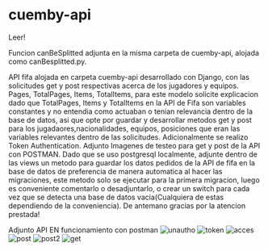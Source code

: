 # cuemby-api

Leer!

Funcion canBeSplitted adjunta en la misma carpeta de cuemby-api, alojada como canBesplitted.py.

API fifa alojada en carpeta cuemby-api desarrollado con Django, con las solicitudes get y post respectivas acerca de los jugadores y equipos.
Pages, TotalPages, Items, TotalItems, para este modelo solicite explicacion dado que TotalPages, Items y TotalItems en la API
de Fifa son variables constantes y no entendia como actuaban o tenian relevancia dentro de la base de datos, asi que opte por 
guardar y desarrollar metodos get y post para los jugadaores,nacionalidades, equipos, posiciones que eran las variables relevantes 
dentro de las solicitudes. Adicionalmente se realizo Token Authentication. Adjunto Imagenes de testeo para get y post de la API con POSTMAN.
Dado que se uso postgresql localmente, adjunte dentro de las views un metodo para guardar los datos pedidos de la API de fifa en la base de 
datos de preferencia de manera automatica al hacer las migraciones, este metodo solo se ejecutar para la primera migracion, luego es conveniente
comentarlo o desadjuntarlo, o crear un switch para cada vez que se detecta una base de datos vacia(Cualquiera de estas dependiendo de la conveniencia).
De antemano gracias por la atencion prestada!

Adjunto API EN funcionamiento con postman
![unautho](https://user-images.githubusercontent.com/23225354/128450598-a9542b4c-279d-4198-8186-3a6e6ced5d9c.png)
![token](https://user-images.githubusercontent.com/23225354/128450625-157e56ca-bf2f-456c-8ae9-0264e0817ffc.png)
![acces](https://user-images.githubusercontent.com/23225354/128450670-513a6c7f-af84-467f-834f-9c8434d23327.png)
![post](https://user-images.githubusercontent.com/23225354/128450677-972078d4-69af-4035-a6d3-94a735bb9884.png)
![post2](https://user-images.githubusercontent.com/23225354/128450683-939534af-5322-4ba6-9c68-3e1f1a37e496.png)
![get](https://user-images.githubusercontent.com/23225354/128450692-f27cabc7-3e05-4d6f-b62e-c3cf15198481.png)



